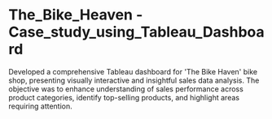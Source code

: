 # The_Bike_Heaven - Case_study_using_Tableau_Dashboard
Developed a comprehensive Tableau dashboard for 'The Bike Haven' bike shop, presenting visually interactive and insightful sales data analysis. The objective was to enhance understanding of sales performance across product categories, identify top-selling products, and highlight areas requiring attention.
